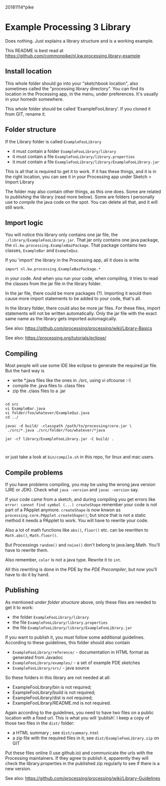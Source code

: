 20181114*pike
# Example Processing 3 Library

Does nothing. Just explains a library structure and is a working example.

This README is best read at 
https://github.com/commonpike/nl.kw.processing.library-example

## Install location

This whole folder should go into your "sketchbook location",
also sometimes called the "processing library directory".
You can find its location in the Processing app, in the menu,
under preferences. It's usually in your homedir somewhere.

This whole folder should be called ‘ExampleFooLibrary’.
If you cloned it from GIT, rename it.

## Folder structure

If the Library folder is called `ExampleFooLibrary`
 - it must contain a folder `ExampleFooLibrary/library`
 - it must contain a file `ExampleFooLibrary/library.properties`
 - it must contain a file `ExampleFooLibrary/library/ExampleFooLibrary.jar`

This is all that is required to get it to work. 
If it has these things, and it is in the right location,
you can see it in your Processing app under Sketch > Import Library

The folder may also contain other things, as this
one does. Some are related to _publishing_ the library 
(read more below). Some are folders I personally use to 
_compile_ the java code on the spot. You can delete all that,
and it will still work.


## Import logic

You will notice this library only contains
one jar file, the `./library/ExampleFooLibrary.jar`. 
That jar only contains one java package, the `nl.kw.processing.ExampleBazPackage`.
That package contains two classes, `ExampleBar` and `ExampleQuz`.

If you 'import' the library in the Processing app, all 
it does is write 

`import nl.kw.processing.ExampleBazPackage.*`

in your code. And when you run your code, when compiling,
it tries to read the classes from the jar file in the library folder.

In the jar file, there could be more packages (?). 
Importing it would then cause more import statements
to be added to your code, that's all.

In the library folder, there could also be more jar files. 
For these files, import statements will not be written automatically.
Only the jar file with the exact same name as the library
gets imported automagically.



See also:
https://github.com/processing/processing/wiki/Library-Basics

See also:
https://processing.org/tutorials/eclipse/

## Compiling 

Most people will use some IDE like eclipse to generate
the required jar file. But the hard way is

- write *.java files like the ones in ./src, using vi ofcourse :-)
- compile the .java files to .class files 
- zip the .class files to a .jar  

```

cd src
vi ExampleBar.java
vi folder/foo/whatever/ExampleQuz.java
cd ../

javac -d build/ -classpath /path/to/processing/core.jar \
 ./src/*.java ./src/folder/foo/whatever/*java

jar -cf library/ExampleFooLibrary.jar -C build/ .
  
  
```

or just take a look at `bin/compile.sh` in this repo,
for linux and mac users.

## Compile problems 

If you have problems compiling, you may be using the wrong java
version (JRE or JDK). Check what `java -version` and `javac -version` say.

If your code came from a sketch, and during compiling you get errors like 
``error: cannot find symbol (...) createShape``
remember your code is not part of a PApplet anymore. 
`createShape` is now knwon as `processing.core.PApplet.createShape()`;
but since that is not a  static method it needs a PApplet
to work. You will have to rewrite your code.

Also a lot of math functions like `abs()`, `floor()` etc. can
be rewritten to `Math.abs()`, `Math.floor()`. 

But Processings `random()` and `noise()` don't belong to 
java.lang.Math. You'll have to rewrite them.

Also remember, `color` is not a java type. Rewrite it to `int`.

All this rewriting is done in the PDE by the _PDE Precompiler_,
but now you’ll have to do it by hand. 

## Publishing

As mentioned under _folder structure_ above, 
only these files are needed to get it to work:

 - the folder `ExampleFooLibrary/library`
 - the file `ExampleFooLibrary/library.properties`
 - the file `ExampleFooLibrary/library/ExampleFooLibrary.jar`

If you want to publish it, you must follow some additional
guidelines. According to these guidelines, this folder 
should also contain

 - `ExampleFooLibrary/reference/` - documentation in HTML format as generated from Javadoc
 - `ExampleFooLibrary/examples/`  - a set of example PDE sketches 
 - `ExampleFooLibrary/src/` - java source

So these folders in this library are not needed at all:

 - ExampleFooLibrary/bin  is not required;
 - ExampleFooLibrary/build is not required;
 - ExampleFooLibrary/dist is not required;
 - ExampleFooLibrary/README.md is not required.

Again according to the guidelines, you need to have
two files on a public location with a fixed url. This is 
what you will ‘publish’. I keep a copy of those two
files in the `dist/` folder:

 - a HTML summary ; see `dist/summary.html`
 - a zip file with the required files in it; see `dist/ExampleFooLibrary.zip` on GIT

Put these files online (I use github.io) and communicate
the urls with the Processing maintainers. If they agree
to publish it, apparently they will check the library.properties
in the published zip regularly to see if there is a new version.

See also:
https://github.com/processing/processing/wiki/Library-Guidelines
